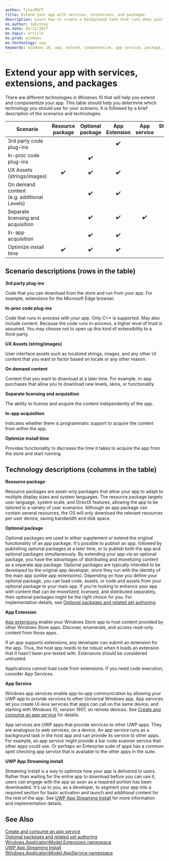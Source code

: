 ```yaml
---
author: TylerMSFT
title: Extend your app with services, extensions, and packages
description: Learn how to create a background task that runs when your Universal Windows Platform (UWP) store app is updated.
ms.author: twhitney
ms.date: 05/21/2017
ms.topic: article
ms.prod: windows
ms.technology: uwp
keywords: windows 10, uwp, extend, componentize, app service, package, extension
---
```


# Extend your app with services, extensions, and packages

There are different technologies in Windows 10 that will help you extend and componentize your app. This table should help you determine which technology you should use for your scenario. It is followed by a brief description of the scenarios and technologies.


| Scenario                           | Resource package | Optional package | App Extension    | App service      | Streaming Install |
|------------------------------------|:----------------:|:----------------:|:----------------:|:----------------:|:-----------------:|
| 3rd party code plug-ins            |                  |                  |:heavy_check_mark:|                  |                   |
| In-proc code plug-ins              |                  |:heavy_check_mark:|                  |                  |                   |
| UX Assets (strings/images)         |:heavy_check_mark:|:heavy_check_mark:|:heavy_check_mark:|                  |:heavy_check_mark: |
| On demand content <br/> (e.g. additional Levels) |    |:heavy_check_mark:|:heavy_check_mark:|                  |:heavy_check_mark: |
| Separate licensing and acquisition |                  |:heavy_check_mark:|:heavy_check_mark:|:heavy_check_mark:|                   |
| In-app acquisition                 |                  |:heavy_check_mark:|:heavy_check_mark:|                  |                   |
| Optimize install time              |:heavy_check_mark:|:heavy_check_mark:|:heavy_check_mark:|                  |:heavy_check_mark: |  

## Scenario descriptions (rows in the table)

**3rd party plug-ins**  

Code that you can download from the store and run from your app. For example, extensions for the Microsoft Edge browser.

**In-proc code plug-ins**  

Code that runs in-process with your app. Only C++ is supported. May also include content. Because the code runs in-process, a higher level of trust is assumed. You may choose not to open up this kind of extensibility to a third-party.

**UX Assets (string/images)**  

User interface assets such as localized strings, images, and any other UI content that you want to factor based on locale or any other reason.

**On demand content**  

Content that you want to download at a later time. For example, in-app purchases that allow you to download new levels, skins, or functionality.

**Separate licensing and acquisition**  

The ability to license and acquire the content independently of the app.

**In-app acquisition**  

Indicates whether there is programmatic support to acquire the content from within the app.

**Optimize install time**

Provides functionality to decrease the time it takes to acquire the app from the store and start running.

## Technology descriptions (columns in the table)

**Resource package**

Resource packages are asset-only packages that allow your app to adapt to multiple display sizes and system languages. The resource package targets user language, system scale, and DirectX features, allowing the app to be tailored to a variety of user scenarios. Although an app package can contain several resources, the OS will only download the relevant resources per user device, saving bandwidth and disk space.

**Optional package**

Optional packages are used to either supplement or extend the original functionality of an app package. It's possible to publish an app, followed by publishing optional packages at a later time, or to publish both the app and optional packages simultaneously. By extending your app via an optional package, you have the advantages of distributing and monetizing content as a separate app package. Optional packages are typically intended to be developed by the original app developer, since they run with the identity of the main app (unlike app extensions). Depending on how you define your optional package, you can load code, assets, or code and assets from your optional package to your main app. If you're looking to enhance your app with content that can be monetized, licensed, and distributed separately, then optional packages might be the right choice for you. For implementation details, see [Optional packages and related set authoring](https://docs.microsoft.com/windows/uwp/packaging/optional-packages).

**App Extension**

[App extensions](https://docs.microsoft.com/uwp/api/windows.applicationmodel.appextensions) enable your Windows Store app to host content provided by other Windows Store apps. Discover, enumerate, and access read-only content from those apps.

If an app supports extensions, any developer can submit an extension for the app. Thus, the host app needs to be robust when it loads an extension that it hasn't been pre-tested with. Extensions should be considered untrusted.

Applications cannot load code from extensions. If you need code execution, consider App Services.

**App Service**

Windows app services enable app-to-app communication by allowing your UWP app to provide services to other Universal Windows app. App services let you create UI-less services that apps can call on the same device, and starting with Windows 10, version 1607, on remote devices. See [Create and consume an app service](https://docs.microsoft.com/windows/uwp/launch-resume/how-to-create-and-consume-an-app-service) for details.

App services are UWP apps that provide services to other UWP apps. They are analogous to web services, on a device. An app service runs as a background task in the host app and can provide its service to other apps. For example, an app service might provide a bar code scanner service that other apps could use. Or perhaps an Enterprise suite of apps has a common spell checking app service that is available to the other apps in the suite.

**UWP App Streaming install**

Streaming Install is a way to optimize how your app is delivered to users. Rather than waiting for the entire app to download before you can use it, users can engage with the app as soon as a required portion has been downloaded. It's up to you, as a developer, to segment your app into a required section for basic activation and launch and additional content for the rest of the app. See [UWP App Streaming Install](https://docs.microsoft.com/windows/uwp/packaging/streaming-install) for more information and implementation details.

## See Also

[Create and consume an app service](https://docs.microsoft.com/windows/uwp/launch-resume/how-to-create-and-consume-an-app-service)  
[Optional packages and related set authoring](https://docs.microsoft.com/windows/uwp/packaging/optional-packages)  
[Windows.ApplicationModel.Extensions namespace](https://docs.microsoft.com/uwp/api/windows.applicationmodel.appextensions)  
[UWP App Streaming Install](https://docs.microsoft.com/windows/uwp/packaging/streaming-install)  
[Windows.ApplicationModel.AppService namespace](https://docs.microsoft.com/uwp/api/Windows.ApplicationModel.AppService)    
